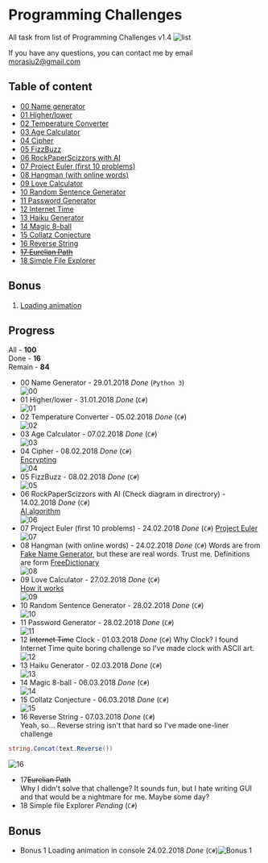 # Programming Challenges

All task from list of Programming Challenges v1.4
![list](docs/list.png)

If you have any questions, you can contact me by email morasiu2@gmail.com

## Table of content

* [00 Name generator](#00)
* [01 Higher/lower](#01)
* [02 Temperature Converter](#02)
* [03 Age Calculator](#03)
* [04 Cipher](#04)
* [05 FizzBuzz](#05)
* [06 RockPaperScizzors with AI](#06)
* [07 Project Euler (first 10 problems)](#07)
* [08 Hangman (with online words)](#08)
* [09 Love Calculator](#09)
* [10 Random Sentence Generator](#10)
* [11 Password Generator](#11)
* [12 Internet Time](#12)
* [13 Haiku Generator](#13)
* [14 Magic 8-ball](#14)
* [15 Collatz Conjecture](#15)
* [16 Reverse String](#16)
* [~~17 Eurelian Path~~](#17)
* [18 Simple File Explorer](#18)

## Bonus

1. [Loading animation](#bonus1)

## Progress

All - **100** <br>
Done - **16** <br>
Remain - **84** <br>

* <a name="00">00</a> Name Generator - 29.01.2018 *Done* (`Python 3`) <br>
![00](docs/images/00.png)
* <a name="01">01</a> Higher/lower - 31.01.2018 *Done* (`C#`) <br>
![01](docs/images/01.png)
* <a name="02">02</a> Temperature Converter - 05.02.2018 *Done* (`C#`) <br>
![02](docs/images/02.png)
* <a name="03">03</a> Age Calculator - 07.02.2018 *Done* (`C#`) <br>
![03](docs/images/03.png)
* <a name="04">04</a> Cipher - 08.02.2018 *Done* (`C#`) <br>
[Encrypting](docs/Cipher.md)<br>
![04](docs/images/04.png)
* <a name="05">05</a> FizzBuzz - 08.02.2018 *Done* (`C#`) <br>
![05](docs/images/05.png)
* <a name="06">06</a> RockPaperScizzors with AI (Check diagram in directrory) - 14.02.2018 *Done* (`C#`) <br>
[AI algorithm](docs/RPC_AI_Alorithm.png)<br>
![06](docs/images/06.png)
* <a name="07">07</a> Project Euler (first 10 problems) - 24.02.2018 *Done* (`C#`)
[Project Euler](https://projecteuler.net/archives) <br>
![07](docs/images/07.png)
* <a name="08">08</a> Hangman (with online words) - 24.02.2018 *Done* (`C#`)
Words are from [Fake Name Generator](https://fakena.me/random-english-words/one/), but these are real words. Trust me.
Definitions are form [FreeDictionary](https://www.thefreedictionary.com/) </br>
![08](docs/images/08.png)
* <a name="09">09</a> Love Calculator - 27.02.2018 *Done* (`C#`)<br>
[How it works](docs/LoveCalculator.md)<br>
![09](docs/images/09.png)
* <a name="10">10</a> Random Sentence Generator - 28.02.2018 *Done* (`C#`) <br>
![10](docs/images/10.png)
* <a name="11">11</a> Password Generator - 28.02.2018 *Done* (`C#`) <br>
![11](docs/images/11.png)
* <a name="12">12</a> ~~Internet Time~~ Clock - 01.03.2018 *Done* (`C#`)
Why Clock? I found Internet Time quite boring challenge so I've made clock with ASCII art. <br>
![12](docs/images/12.png)
* <a name="13">13</a> Haiku Generator - 02.03.2018 *Done* (`C#`) <br>
![13](docs/images/13.png)
* <a name="14">14</a> Magic 8-ball - 06.03.2018 *Done* (`C#`) <br>
![14](docs/images/14.png)
* <a name="15">15</a> Collatz Conjecture - 06.03.2018 *Done* (`C#`) <br>
![15](docs/images/15.png)
* <a name="16">16</a> Reverse String - 07.03.2018 *Done* (`C#`) <br>
Yeah, so... Reverse string isn't that hard so I've made one-liner challenge
```csharp
string.Concat(text.Reverse())
```
![16](docs/images/16.png)
* <a name="17">17</a>~~Eurelian Path~~<br>
Why I didn't solve that challenge? It sounds fun, but I hate writing GUI and that would be a nightmare for me.
Maybe some day? 
* <a name="18">18</a> Simple file Explorer *Pending* (`C#`)<br>
## Bonus
* <a name="bonus1">Bonus 1</a> Loading animation in console 24.02.2018 *Done* (`C#`)![Bonus 1](docs/images/bonus1.gif)
